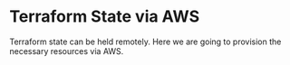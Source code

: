 # Terraform State via AWS

Terraform state can be held remotely. Here we are going to provision the necessary resources via AWS.